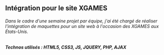 ## Intégration pour le site XGAMES

###### Dans le cadre d'une semaine projet par équipe, j'ai été chargé de réaliser l'intégration de maquettes pour un site web à l'occasion des XGAMES aux États-Unis.
##### Technos utilisés : HTML5, CSS3, JS, JQUERY, PHP, AJAX
